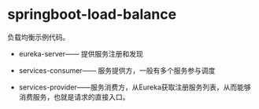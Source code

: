 # **springboot-load-balance**

负载均衡示例代码。

- eureka-server—— 提供服务注册和发现

- services-consumer—— 服务提供方，一般有多个服务参与调度

- services-provider——服务消费方，从Eureka获取注册服务列表，从而能够消费服务，也就是请求的直接入口。

